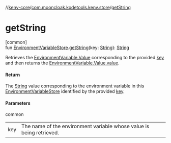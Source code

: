 //[kenv-core](../../index.md)/[com.mooncloak.kodetools.kenv.store](index.md)/[getString](get-string.md)

# getString

[common]\
fun [EnvironmentVariableStore](-environment-variable-store/index.md).[getString](get-string.md)(key: [String](https://kotlinlang.org/api/latest/jvm/stdlib/kotlin/-string/index.html)): [String](https://kotlinlang.org/api/latest/jvm/stdlib/kotlin/-string/index.html)

Retrieves the [EnvironmentVariable.Value](../com.mooncloak.kodetools.kenv/-environment-variable/-value/index.md) corresponding to the provided [key](get-string.md) and then returns the [EnvironmentVariable.Value.value](https://kotlinlang.org/api/latest/jvm/stdlib/kotlin/-string/index.html).

#### Return

The [String](https://kotlinlang.org/api/latest/jvm/stdlib/kotlin/-string/index.html) value corresponding to the environment variable in this [EnvironmentVariableStore](-environment-variable-store/index.md) identified by the provided [key](get-string.md).

#### Parameters

common

| | |
|---|---|
| key | The name of the environment variable whose value is being retrieved. |
